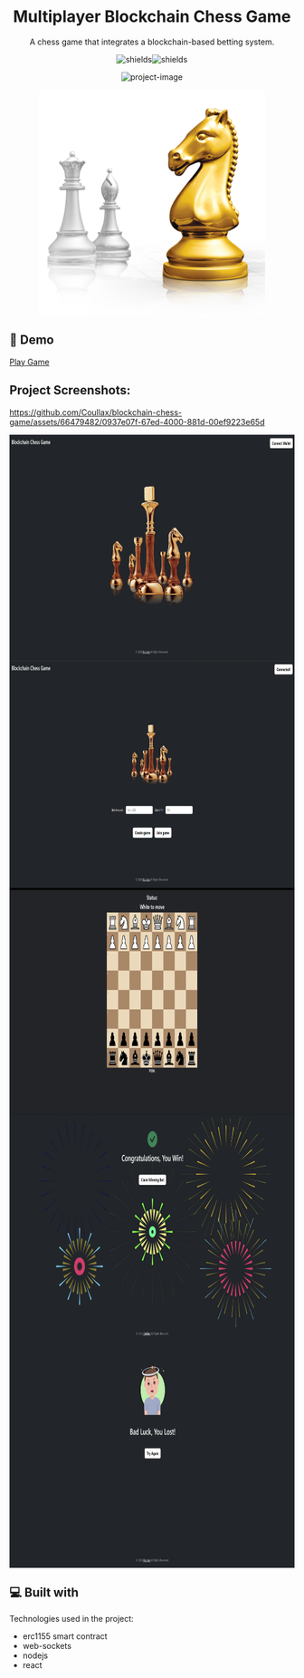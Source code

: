 <h1 align="center" id="title">Multiplayer Blockchain Chess Game</h1>

<p align="center" id="description">A chess game that integrates a blockchain-based betting system.</p>


<p align="center"><img src="https://img.shields.io/badge/download-you_like-blue" alt="shields"><img src="https://img.shields.io/badge/contributors-3-red" alt="shields"></p>

<p align="center"><img src="https://socialify.git.ci/Coullax/blockchain-chess-game/image?description=1&amp;font=Source%20Code%20Pro&amp;issues=1&amp;language=1&amp;name=1&amp;owner=1&amp;pattern=Solid%20Wall&amp;pulls=1&amp;stargazers=1&amp;theme=Auto" alt="project-image"></p>

<div align="center">
  <img align="center" src="images\logo.png" alt="project-screenshot" width="400" height="400/">
</div>


<h2>🚀 Demo</h2>

[Play Game](https://blockchain-betting-smart-contract.onrender.com/)


<h2>Project Screenshots:</h2>



https://github.com/Coullax/blockchain-chess-game/assets/66479482/0937e07f-67ed-4000-881d-00ef9223e65d


<img align="center" src="images\screenshot1.png" alt="project-screenshot" width="800" height="400/">
<img align="center" src="images\screenshot2.png" alt="project-screenshot" width="800" height="400/">
<img align="center" src="images\screenshot3.png" alt="project-screenshot" width="800" height="400/">
<img align="center" src="images\screenshot4.png" alt="project-screenshot" width="800" height="400/">
<img align="center" src="images\screenshot5.png" alt="project-screenshot" width="800" height="400/">
  
  
<h2>💻 Built with</h2>

Technologies used in the project:

*   erc1155 smart contract
*   web-sockets
*   nodejs
*   react
